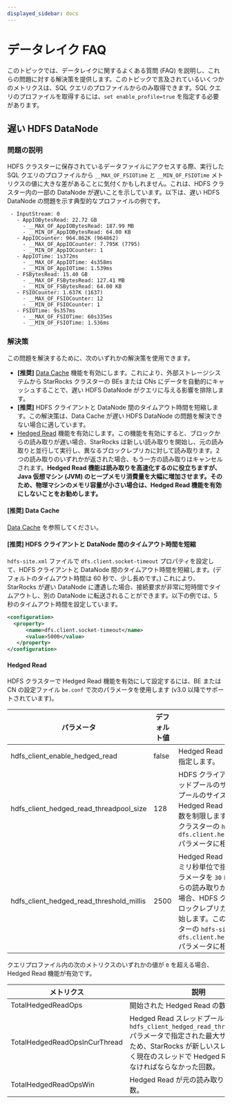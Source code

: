 ```yaml
---
displayed_sidebar: docs
---
```


# データレイク FAQ

このトピックでは、データレイクに関するよくある質問 (FAQ) を説明し、これらの問題に対する解決策を提供します。このトピックで言及されているいくつかのメトリクスは、SQL クエリのプロファイルからのみ取得できます。SQL クエリのプロファイルを取得するには、`set enable_profile=true` を指定する必要があります。

## 遅い HDFS DataNode

### 問題の説明

HDFS クラスターに保存されているデータファイルにアクセスする際、実行した SQL クエリのプロファイルから `__MAX_OF_FSIOTime` と `__MIN_OF_FSIOTime` メトリクスの値に大きな差があることに気付くかもしれません。これは、HDFS クラスター内の一部の DataNode が遅いことを示しています。以下は、遅い HDFS DataNode の問題を示す典型的なプロファイルの例です。

```plaintext
 - InputStream: 0
   - AppIOBytesRead: 22.72 GB
     - __MAX_OF_AppIOBytesRead: 187.99 MB
     - __MIN_OF_AppIOBytesRead: 64.00 KB
   - AppIOCounter: 964.862K (964862)
     - __MAX_OF_AppIOCounter: 7.795K (7795)
     - __MIN_OF_AppIOCounter: 1
   - AppIOTime: 1s372ms
     - __MAX_OF_AppIOTime: 4s358ms
     - __MIN_OF_AppIOTime: 1.539ms
   - FSBytesRead: 15.40 GB
     - __MAX_OF_FSBytesRead: 127.41 MB
     - __MIN_OF_FSBytesRead: 64.00 KB
   - FSIOCounter: 1.637K (1637)
     - __MAX_OF_FSIOCounter: 12
     - __MIN_OF_FSIOCounter: 1
   - FSIOTime: 9s357ms
     - __MAX_OF_FSIOTime: 60s335ms
     - __MIN_OF_FSIOTime: 1.536ms
```

### 解決策

この問題を解決するために、次のいずれかの解決策を使用できます。

- **[推奨]** [Data Cache](../data_source/data_cache.md) 機能を有効にします。これにより、外部ストレージシステムから StarRocks クラスターの BEs または CNs にデータを自動的にキャッシュすることで、遅い HDFS DataNode がクエリに与える影響を排除します。
- **[推奨]** HDFS クライアントと DataNode 間のタイムアウト時間を短縮します。この解決策は、Data Cache が遅い HDFS DataNode の問題を解決できない場合に適しています。
- [Hedged Read](https://hadoop.apache.org/docs/r2.8.3/hadoop-project-dist/hadoop-common/release/2.4.0/RELEASENOTES.2.4.0.html) 機能を有効にします。この機能を有効にすると、ブロックからの読み取りが遅い場合、StarRocks は新しい読み取りを開始し、元の読み取りと並行して実行し、異なるブロックレプリカに対して読み取ります。2 つの読み取りのいずれかが返された場合、もう一方の読み取りはキャンセルされます。**Hedged Read 機能は読み取りを高速化するのに役立ちますが、Java 仮想マシン (JVM) のヒープメモリ消費量を大幅に増加させます。そのため、物理マシンのメモリ容量が小さい場合は、Hedged Read 機能を有効にしないことをお勧めします。**

#### [推奨] Data Cache

[Data Cache](../data_source/data_cache.md) を参照してください。

#### [推奨] HDFS クライアントと DataNode 間のタイムアウト時間を短縮

`hdfs-site.xml` ファイルで `dfs.client.socket-timeout` プロパティを設定して、HDFS クライアントと DataNode 間のタイムアウト時間を短縮します。(デフォルトのタイムアウト時間は 60 秒で、少し長めです。) これにより、StarRocks が遅い DataNode に遭遇した場合、接続要求が非常に短時間でタイムアウトし、別の DataNode に転送されることができます。以下の例では、5 秒のタイムアウト時間を設定しています。

```xml
<configuration>
  <property>
      <name>dfs.client.socket-timeout</name>
      <value>5000</value>
   </property>
</configuration>
```

#### Hedged Read

HDFS クラスターで Hedged Read 機能を有効にして設定するには、BE または CN の設定ファイル `be.conf` で次のパラメータを使用します (v3.0 以降でサポートされています)。

| パラメータ                                | デフォルト値 | 説明                                                         |
| ---------------------------------------- | ------------- | ------------------------------------------------------------------- |
| hdfs_client_enable_hedged_read           | false         | Hedged Read 機能を有効にするかどうかを指定します。                                    |
| hdfs_client_hedged_read_threadpool_size  | 128           | HDFS クライアントでの Hedged Read スレッドプールのサイズを指定します。スレッドプールのサイズは、HDFS クライアントでの Hedged Read の実行に専念するスレッドの数を制限します。このパラメータは、HDFS クラスターの `hdfs-site.xml` ファイル内の `dfs.client.hedged.read.threadpool.size` パラメータに相当します。 |
| hdfs_client_hedged_read_threshold_millis | 2500          | Hedged Read を開始するまでの待機時間をミリ秒単位で指定します。たとえば、このパラメータを `30` に設定した場合、ブロックからの読み取りが 30 ミリ秒以内に返されない場合、HDFS クライアントは直ちに異なるブロックレプリカに対して Hedged Read を開始します。このパラメータは、HDFS クラスターの `hdfs-site.xml` ファイル内の `dfs.client.hedged.read.threshold.millis` パラメータに相当します。 |

クエリプロファイル内の次のメトリクスのいずれかの値が `0` を超える場合、Hedged Read 機能が有効です。

| メトリクス                         | 説明                                                  |
| ------------------------------ | ------------------------------------------------------------ |
| TotalHedgedReadOps             | 開始された Hedged Read の数。                 |
| TotalHedgedReadOpsInCurThread  | Hedged Read スレッドプールが `hdfs_client_hedged_read_threadpool_size` パラメータで指定された最大サイズに達したため、StarRocks が新しいスレッドではなく現在のスレッドで Hedged Read を開始しなければならなかった回数。 |
| TotalHedgedReadOpsWin          | Hedged Read が元の読み取りに勝った回数。 |